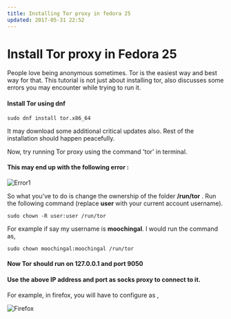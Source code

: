 ```yaml
---
title: Installing Tor proxy in fedora 25
updated: 2017-05-31 22:52
---
```


# Install Tor proxy in Fedora 25

People love being anonymous sometimes. Tor is the easiest way and best way for that.
This tutorial is not just about installing tor, also discusses some errors you may encounter while trying to run it.

#### Install Tor using dnf 

```
sudo dnf install tor.x86_64
```
It may download some additional critical updates also.
Rest of the installation should happen peacefully.

Now, try running Tor proxy using the command 'tor' in terminal.

#### This may end up with the following error : 

![Error1](http://cooliscool.github.com/images/error1.png)

So what you've to do is change the ownership of the folder **/run/tor** . 
Run the following command (replace **user** with your current account username).

```
sudo chown -R user:user /run/tor
```
For example if say my username is **moochingal**. I would run the command as,
```
sudo chown moochingal:moochingal /run/tor
```
#### Now Tor should run on 127.0.0.1 and port 9050

#### Use the above IP address and port as socks proxy to connect to it. 
For example, in firefox, you will have to configure as ,

![Firefox](http://cooliscool.github.com/images/firefox.png)
